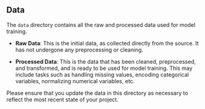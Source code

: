 ## Data

The `data` directory contains all the raw and processed data used for model training.

- **Raw Data**: This is the initial data, as collected directly from the source. It has not undergone any preprocessing or cleaning.

- **Processed Data**: This is the data that has been cleaned, preprocessed, and transformed, and is ready to be used for model training. This may include tasks such as handling missing values, encoding categorical variables, normalizing numerical variables, etc.

Please ensure that you update the data in this directory as necessary to reflect the most recent state of your project.
